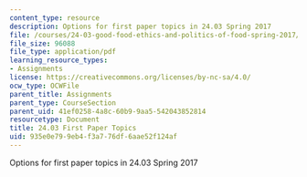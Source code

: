 ```yaml
---
content_type: resource
description: Options for first paper topics in 24.03 Spring 2017
file: /courses/24-03-good-food-ethics-and-politics-of-food-spring-2017/935e0e799eb4f3a776df6aae52f124af_24.03_firstpapertopics.pdf
file_size: 96088
file_type: application/pdf
learning_resource_types:
- Assignments
license: https://creativecommons.org/licenses/by-nc-sa/4.0/
ocw_type: OCWFile
parent_title: Assignments
parent_type: CourseSection
parent_uid: 41ef0258-4a8c-60b9-9aa5-542043852814
resourcetype: Document
title: 24.03 First Paper Topics
uid: 935e0e79-9eb4-f3a7-76df-6aae52f124af
---
```

Options for first paper topics in 24.03 Spring 2017